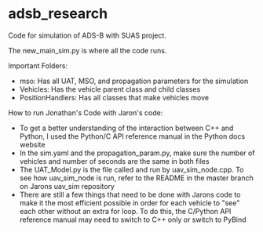 # adsb_research
Code for simulation of ADS-B with SUAS project. 


The new_main_sim.py is where all the code runs.

Important Folders:
- mso: Has all UAT, MSO, and propagation parameters for the simulation
- Vehicles: Has the vehicle parent class and child classes
- PositionHandlers: Has all classes that make vehicles move


How to run Jonathan's Code with Jaron's code:
- To get a better understanding of the interaction between C++ and Python, I used the Python/C API reference manual in the Python docs website
- In the sim.yaml and the propagation_param.py, make sure the number of vehicles and number of seconds are the same in both files
- The UAT_Model.py is the file called and run by uav_sim_node.cpp. To see how uav_sim_node is run, refer to the README in the master branch on Jarons uav_sim repository
- There are still a few things that need to be done with Jarons code to make it the most efficient possible in order for each vehicle to "see" each other without an extra for loop. To do this, the C/Python API reference manual may need to switch to C++ only or switch to PyBind